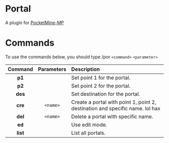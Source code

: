 Portal
======

A plugin for [PocketMine-MP](https://github.com/shoghicp/PocketMine-MP)

# Commands
To use the commands below, you should type /por `<command>` `<parameter>`

| Command | Parameters | Description |
| :---: | :---: | :--- |
| __p1__ |  | Set point 1 for the portal. |
| __p2__ |  | Set point 2 for the portal. |
| __des__ |  | Set destination for the portal. |
| __cre__ | `<name>` | Create a portal with point 1, point 2, destination and specific name. lol hax|
| __del__ | `<name>` | Delete a portal with specific name. |
| __ed__ |  | Use edit mode. |
| __list__ |  | List all portals. |
